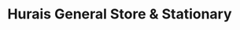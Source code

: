 ---
title: "Hurais General Store & Stationary"
url: /karachi/hurais-general-store-and-stationary/
shop: general
---